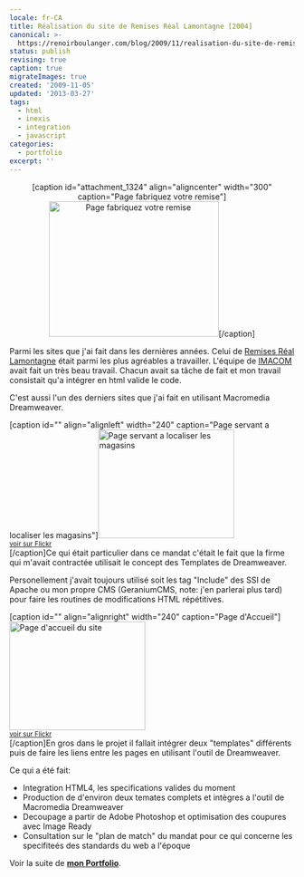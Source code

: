 ```yaml
---
locale: fr-CA
title: Réalisation du site de Remises Réal Lamontagne [2004]
canonical: >-
  https://renoirboulanger.com/blog/2009/11/realisation-du-site-de-remises-real-lamontagne-2004/
status: publish
revising: true
caption: true
migrateImages: true
created: '2009-11-05'
updated: '2013-03-27'
tags:
  - html
  - inexis
  - integration
  - javascript
categories:
  - portfolio
excerpt: ''
---
```

<!--
migrateLinks:
  external: 2
  waybackMachine:
  - remisesreallamontagne.com
  - www.imacom.qc.ca
migrateImages:
  flickr:
  - 390579080_ec97e069b3
  - 390579078_5cab8b7d5e
  estimated total: 3
-->

<center>[caption id="attachment_1324" align="aligncenter" width="300" caption="Page fabriquez votre remise"]<a rel="lightbox[0]" href="https://renoirb.github.io/site-assets/assets/content/blog/2009/11/screenshot_remises2.png"><img class="size-medium wp-image-1324" title="Page fabriquez votre remise" src="https://renoirb.github.io/site-assets/assets/content/blog/2009/11/screenshot_remises2-300x239.png" alt="Page fabriquez votre remise" width="300" height="239" /></a>[/caption]</center>

Parmi les sites que j'ai fait dans les dernières années. Celui de <a href="http://www.remisesreallamontagne.com/" target="_blank">Remises Réal Lamontagne</a> était parmi les plus agréables a travailler. L'équipe de <a href="http://www.imacom.qc.ca/" target="_blank" rel="nofollow noreferrer">IMACOM</a> avait fait un très beau travail. Chacun avait sa tâche de fait et mon travail consistait qu'a intégrer en html valide le code.

C'est aussi l'un des derniers sites que j'ai fait en utilisant Macromedia Dreamweaver.

<!--more-->

[caption id="" align="alignleft" width="240" caption="Page servant a localiser les magasins"]<a rel="lightbox[0]" href="http://farm1.static.flickr.com/127/390579080_ec97e069b3.jpg"><img src="http://farm1.static.flickr.com/127/390579080_ec97e069b3_m.jpg" alt="Page servant a localiser les magasins" width="240" height="192" /></a><small style="display: block;"><a title="Remises Real Lamontagne interieur by renoirboulanger, on Flickr" href="http://www.flickr.com/photos/inexisdotnet/390579080/">voir sur Flickr</a></small>[/caption]Ce qui était particulier dans ce mandat c'était le fait que la firme qui m'avait contractée utilisait le concept des Templates de Dreamweaver.

Personellement j'avait toujours utilisé soit les tag "Include" des SSI de Apache ou mon propre CMS (GeraniumCMS, note: j'en parlerai plus tard) pour faire les routines de modifications HTML répétitives.

[caption id="" align="alignright" width="240" caption="Page d&#39;Accueil"]<a rel="lightbox[0]" href="http://farm1.static.flickr.com/124/390579078_5cab8b7d5e.jpg"><img src="http://farm1.static.flickr.com/124/390579078_5cab8b7d5e_m.jpg" alt="Page d'accueil du site" width="240" height="192" /></a><small style="display: block;"><a title="Remises Real Lamontagne by renoirboulanger, on Flickr" href="http://www.flickr.com/photos/inexisdotnet/390579078/">voir sur Flickr</a></small>[/caption]En gros dans le projet il fallait intégrer deux "templates" différents puis de faire les liens entre les pages en utilisant l'outil de Dreamweaver.

Ce qui a été fait:
<ul>
	<li>Integration HTML4, les specifications valides du moment</li>
	<li>Production de d'environ deux temates complets et intègres a l'outil de Macromedia Dreamweaver</li>
	<li>Decoupage a partir de Adobe Photoshop et optimisation des coupures avec Image Ready</li>
	<li>Consultation sur le "plan de match" du mandat pour ce qui concerne les specifiteés des standards du web a l'époque</li>
</ul>
Voir la suite de <a href="/blog/category/portfolio/"><strong>mon Portfolio</strong></a>.
